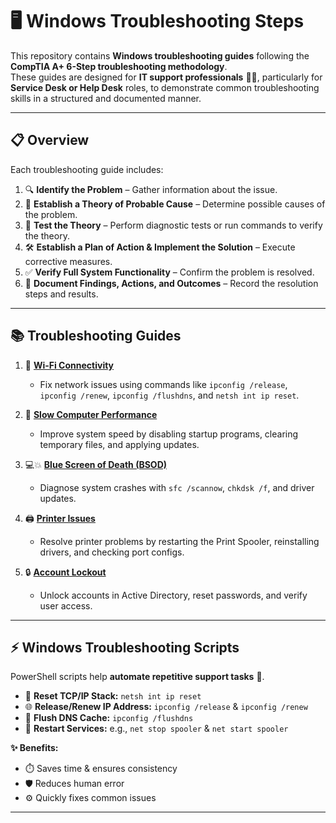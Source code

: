 # 🖥️ Windows Troubleshooting Steps  

This repository contains **Windows troubleshooting guides** following the **CompTIA A+ 6-Step troubleshooting methodology**.  
These guides are designed for **IT support professionals** 🧑‍💻, particularly for **Service Desk or Help Desk** roles, to demonstrate common troubleshooting skills in a structured and documented manner.  

---

## 📋 Overview  

Each troubleshooting guide includes:  

1. 🔍 **Identify the Problem** – Gather information about the issue.  
2. 🤔 **Establish a Theory of Probable Cause** – Determine possible causes of the problem.  
3. 🧪 **Test the Theory** – Perform diagnostic tests or run commands to verify the theory.  
4. 🛠️ **Establish a Plan of Action & Implement the Solution** – Execute corrective measures.  
5. ✅ **Verify Full System Functionality** – Confirm the problem is resolved.  
6. 📝 **Document Findings, Actions, and Outcomes** – Record the resolution steps and results.  

---

## 📚 Troubleshooting Guides  

1. 📶 [**Wi-Fi Connectivity**](WiFi-Troubleshooting.md)  
   - Fix network issues using commands like `ipconfig /release`, `ipconfig /renew`, `ipconfig /flushdns`, and `netsh int ip reset`.  

2. 🐢 [**Slow Computer Performance**](Slow-Performance.md)  
   - Improve system speed by disabling startup programs, clearing temporary files, and applying updates.  

3. 💻💥 [**Blue Screen of Death (BSOD)**](BSOD-Troubleshooting.md)  
   - Diagnose system crashes with `sfc /scannow`, `chkdsk /f`, and driver updates.  

4. 🖨️ [**Printer Issues**](Printer-Issue.md)  
   - Resolve printer problems by restarting the Print Spooler, reinstalling drivers, and checking port configs.  

5. 🔒 [**Account Lockout**](Account-Lockout.md)  
   - Unlock accounts in Active Directory, reset passwords, and verify user access.  

---

## ⚡ Windows Troubleshooting Scripts  

PowerShell scripts help **automate repetitive support tasks** 🤖.  

- 🔄 **Reset TCP/IP Stack:** `netsh int ip reset`  
- 🌐 **Release/Renew IP Address:** `ipconfig /release` & `ipconfig /renew`  
- 🧹 **Flush DNS Cache:** `ipconfig /flushdns`  
- 🔁 **Restart Services:** e.g., `net stop spooler` & `net start spooler`  

**✨ Benefits:**  
- ⏱️ Saves time & ensures consistency  
- 🛡️ Reduces human error  
- ⚙️ Quickly fixes common issues  

---
